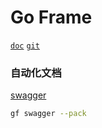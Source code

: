 # Go Frame

[`doc`](https://goframe.org/index) [`git`](https://github.com/gogf/gf)



### 自动化文档

[swagger](https://github.com/gogf/swagger)

```sh
gf swagger --pack
```